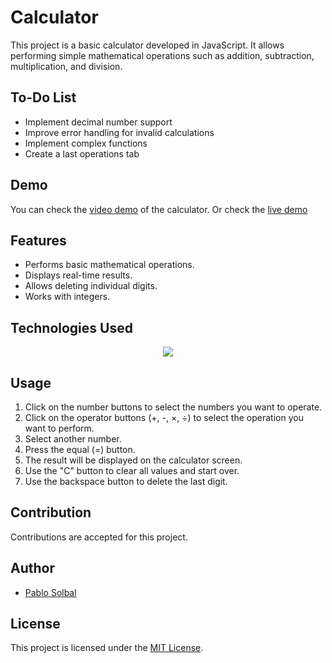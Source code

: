 # Calculator

This project is a basic calculator developed in JavaScript. It allows performing simple mathematical operations such as addition, subtraction, multiplication, and division.

## To-Do List

- Implement decimal number support
- Improve error handling for invalid calculations
- Implement complex functions
- Create a last operations tab

## Demo

You can check the [video demo](https://youtu.be/t034DasWAAI) of the calculator.
Or check the [live demo](https://pablossolbal.github.io/Web-Projects/calcc/)

## Features

- Performs basic mathematical operations.
- Displays real-time results.
- Allows deleting individual digits.
- Works with integers.

## Technologies Used

<p align="center">
  <a href="https://skillicons.dev">
    <img src="https://skillicons.dev/icons?i=js,html,css" />
  </a>
</p>

## Usage

1. Click on the number buttons to select the numbers you want to operate.
2. Click on the operator buttons (+, -, ×, ÷) to select the operation you want to perform.
3. Select another number.
4. Press the equal (=) button.
5. The result will be displayed on the calculator screen.
6. Use the "C" button to clear all values and start over.
7. Use the backspace button to delete the last digit.

## Contribution

Contributions are accepted for this project.

## Author

- [Pablo Solbal](https://github.com/pablossolbal)

## License

This project is licensed under the [MIT License](https://www.mit.edu/~amini/LICENSE.md).
